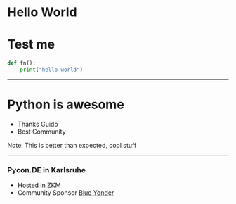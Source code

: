 Hello World
===========

# Test me

```python
def fn():
    print("hello world")
```


---

# Python is awesome

- Thanks Guido
- Best Community

Note:
This is better than expected, cool stuff

---

### Pycon.DE in Karlsruhe

- Hosted in ZKM
- Community Sponsor [Blue Yonder](http://blue-yonder.com)

